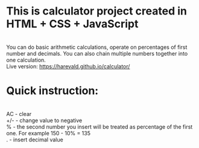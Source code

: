 # This is calculator project created in HTML + CSS + JavaScript
<br> You can do basic arithmetic calculations, operate on percentages of first number and decimals. You can also chain multiple numbers together into one calculation.
<br> Live version: https://harevald.github.io/calculator/
<br>
# Quick instruction:
<br> AC - clear
<br> +/- - change value to negative
<br> % - the second number you insert will be treated as percentage of the first one. For example 150 - 10% = 135
<br> . - insert decimal value
